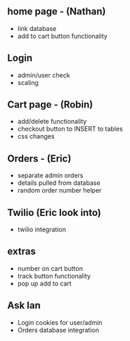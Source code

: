## home page - (Nathan)
- link database
- add to cart button functionality

## Login
- admin/user check
- scaling

## Cart page - (Robin)
- add/delete functionality
- checkout button to INSERT to tables
- css changes

## Orders - (Eric)
- separate admin orders
- details pulled from database
- random order number helper

## Twilio (Eric look into)
- twilio integration

## extras
- number on cart button
- track button functionality
- pop up add to cart

## Ask Ian
- Login cookies for user/admin
- Orders database integration
